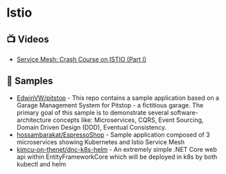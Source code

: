 # Istio

## 📺 Videos
- [Service Mesh: Crash Course on ISTIO (Part I)](https://www.youtube.com/watch?v=-Ib5_4VaWWs)

## 🚀 Samples
- [EdwinVW/pitstop](https://github.com/EdwinVW/pitstop/tree/master/src/k8s) - This repo contains a sample application based on a Garage Management System for Pitstop - a fictitious garage. The primary goal of this sample is to demonstrate several software-architecture concepts like: Microservices, CQRS, Event Sourcing, Domain Driven Design (DDD), Eventual Consistency.
- [hossambarakat/EspressoShop](https://github.com/hossambarakat/EspressoShop) - Sample application composed of 3 microservices showing Kubernetes and Istio Service Mesh
- [kimcu-on-thenet/dnc-k8s-helm](https://github.com/kimcu-on-thenet/dnc-k8s-helm) - An extremely simple .NET Core web api within EntityFrameworkCore which will be deployed in k8s by both kubectl and helm